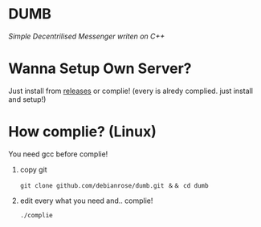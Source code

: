 # DUMB
*Simple Decentrilised Messenger writen on C++*

# Wanna Setup Own Server?
Just install from [releases](github.com/debianrose/dumb/release) or complie! (every is alredy complied. just install and setup!)

# How complie? (Linux)
You need gcc before complie!

1. copy git
   ```
   git clone github.com/debianrose/dumb.git ＆＆ cd dumb
   ```
2. edit every what you need and.. complie!
   ```
   ./complie
   ```
